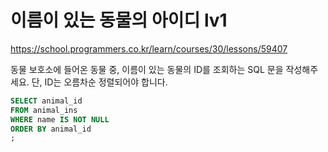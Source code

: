# 이름이 있는 동물의 아이디 lv1
https://school.programmers.co.kr/learn/courses/30/lessons/59407

동물 보호소에 들어온 동물 중, 이름이 있는 동물의 ID를 조회하는 SQL 문을 작성해주세요. 단, ID는 오름차순 정렬되어야 합니다.

```sql
SELECT animal_id
FROM animal_ins
WHERE name IS NOT NULL
ORDER BY animal_id
;
```
